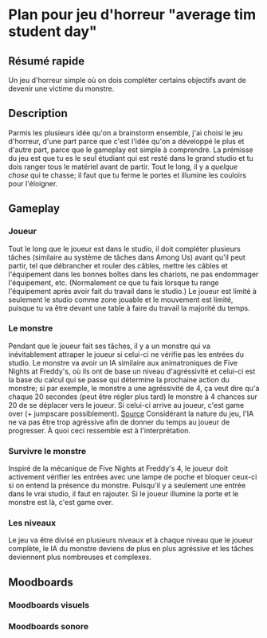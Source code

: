 # Plan pour jeu d'horreur "average tim student day"
## Résumé rapide
Un jeu d'horreur simple où on dois compléter certains objectifs avant de devenir une victime du monstre.
## Description
Parmis les plusieurs idée qu'on a brainstorm ensemble, j'ai choisi le jeu d'horreur, d'une part parce que c'est l'idée qu'on a développé le plus et d'autre part, parce que le gameplay est simple à comprendre.
La prémisse du jeu est que tu es le seul étudiant qui est resté dans le grand studio et tu dois ranger tous le matériel avant de partir. Tout le long, il y a *quelque chose* qui te chasse; il faut que tu ferme le portes et illumine les couloirs pour l'éloigner.

## Gameplay
### Joueur
Tout le long que le joueur est dans le studio, il doit compléter plusieurs tâches (similaire au système de tâches dans Among Us) avant qu'il peut partir, tel que débrancher et rouler des câbles, mettre les câbles et l'équipement dans les bonnes boîtes dans les chariots, ne pas endommager l'équipement, etc. (Normalement ce que tu fais lorsque tu range l'équipement après avoir fait du travail dans le studio.) Le joueur est limité à seulement le studio comme zone jouable et le mouvement est limité, puisque tu va être devant une table à faire du travail la majorité du temps.

### Le monstre
Pendant que le joueur fait ses tâches, il y a un monstre qui va inévitablement attraper le joueur si celui-ci ne vérifie pas les entrées du studio. Le monstre va avoir un IA similaire aux animatroniques de Five Nights at Freddy's, où ils ont de base un niveau d'agréssivité et celui-ci est la base du calcul qui se passe qui détermine la prochaine action du monstre; si par exemple, le monstre a une agréssivité de 4, ça veut dire qu'a chaque 20 secondes (peut être régler plus tard) le monstre à 4 chances sur 20 de se déplacer vers le joueur. Si celui-ci arrive au joueur, c'est game over (+ jumpscare possiblement). [Source](https://steamcommunity.com/sharedfiles/filedetails/?id=2995834654) Considérant la nature du jeu, l'IA ne va pas être trop agréssive afin de donner du temps au joueur de progresser. À quoi ceci ressemble est à l'interprétation.

### Survivre le monstre
Inspiré de la mécanique de Five Nights at Freddy's 4, le joueur doit activement vérifier les entrées avec une lampe de poche et bloquer ceux-ci si on entend la présence du monstre. Puisqu'il y a seulement une entrée dans le vrai studio, il faut en rajouter.
Si le joueur illumine la porte et le monstre est là, c'est game over.

### Les niveaux
Le jeu va être divisé en plusieurs niveaux et à chaque niveau que le joueur complète, le IA du monstre deviens de plus en plus agréssive et les tâches deviennent plus nombreuses et complexes.

## Moodboards

### Moodboards visuels

### Moodboards sonore
